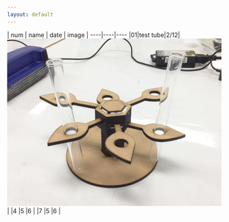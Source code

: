 ```yaml
---
layout: default
---
```




| num | name | date | image |
----|----|----
|01|test tube|2/12|<img src="image/test_tube_stand.JPG" width="500px">|
|4 |5 |6 |
|7 |5 |6 |



<!-- 参考

| 左揃え | 中央揃え | 右揃え |
|:---|:---:|---:|
|1 |2 |3 |
|4 |5 |6 |

-->
